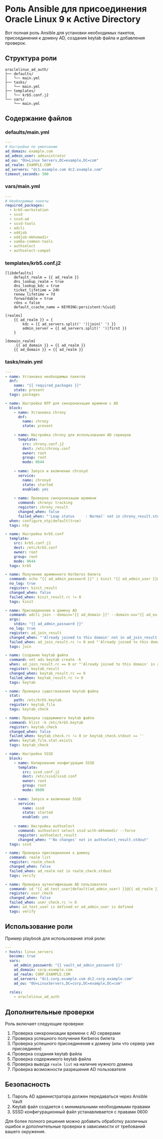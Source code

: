 # Роль Ansible для присоединения Oracle Linux 9 к Active Directory

Вот полная роль Ansible для установки необходимых пакетов, присоединения к домену AD, создания keytab файла и добавления проверок.

## Структура роли

```
oraclelinux_ad_auth/
├── defaults/
│   └── main.yml
├── tasks/
│   └── main.yml
├── templates/
│   └── krb5.conf.j2
└── vars/
    └── main.yml
```

## Содержание файлов

### defaults/main.yml

```yaml
---
# Настройки по умолчанию
ad_domain: example.com
ad_admin_user: administrator
ad_ou: "OU=Linux Servers,DC=example,DC=com"
ad_realm: EXAMPLE.COM
ad_servers: "dc1.example.com dc2.example.com"
timeout_seconds: 300
```

### vars/main.yml

```yaml
---
# Необходимые пакеты
required_packages:
  - krb5-workstation
  - sssd
  - sssd-ad
  - sssd-tools
  - adcli
  - oddjob
  - oddjob-mkhomedir
  - samba-common-tools
  - authselect
  - authselect-compat
```

### templates/krb5.conf.j2

```jinja2
[libdefaults]
    default_realm = {{ ad_realm }}
    dns_lookup_realm = true
    dns_lookup_kdc = true
    ticket_lifetime = 24h
    renew_lifetime = 7d
    forwardable = true
    rdns = false
    default_ccache_name = KEYRING:persistent:%{uid}

[realms]
    {{ ad_realm }} = {
        kdc = {{ ad_servers.split(' ')|join(' ') }}
        admin_server = {{ ad_servers.split(' ')|first }}
    }

[domain_realm]
    .{{ ad_domain }} = {{ ad_realm }}
    {{ ad_domain }} = {{ ad_realm }}
```

### tasks/main.yml

```yaml
---
- name: Установка необходимых пакетов
  dnf:
    name: "{{ required_packages }}"
    state: present
  tags: packages

- name: Настройка NTP для синхронизации времени с AD
  block:
    - name: Установка chrony
      dnf:
        name: chrony
        state: present
    
    - name: Настройка chrony для использования AD серверов
      template:
        src: chrony.conf.j2
        dest: /etc/chrony.conf
        owner: root
        group: root
        mode: 0644
    
    - name: Запуск и включение chronyd
      service:
        name: chronyd
        state: started
        enabled: yes
    
    - name: Проверка синхронизации времени
      command: chronyc tracking
      register: chrony_result
      changed_when: false
      failed_when: "'Leap status     : Normal' not in chrony_result.stdout"
  when: configure_ntp|default(true)
  tags: ntp

- name: Настройка krb5.conf
  template:
    src: krb5.conf.j2
    dest: /etc/krb5.conf
    owner: root
    group: root
    mode: 0644
  tags: krb5

- name: Получение временного Kerberos билета
  command: echo "{{ ad_admin_password }}" | kinit "{{ ad_admin_user }}@{{ ad_realm }}"
  no_log: true
  register: kinit_result
  changed_when: false
  failed_when: kinit_result.rc != 0
  tags: kinit

- name: Присоединение к домену AD
  command: adcli join --domain="{{ ad_domain }}" --domain-ou="{{ ad_ou }}" --login-user="{{ ad_admin_user }}" --stdin-password
  args:
    stdin: "{{ ad_admin_password }}"
  no_log: true
  register: ad_join_result
  changed_when: "'Already joined to this domain' not in ad_join_result.stderr"
  failed_when: ad_join_result.rc != 0 and "'Already joined to this domain' not in ad_join_result.stderr"
  tags: join

- name: Создание keytab файла
  command: net ads keytab create -k
  when: ad_join_result.rc == 0 or "'Already joined to this domain' in ad_join_result.stderr"
  register: keytab_result
  changed_when: keytab_result.rc == 0
  failed_when: keytab_result.rc != 0
  tags: keytab

- name: Проверка существования keytab файла
  stat:
    path: /etc/krb5.keytab
  register: keytab_file
  tags: keytab_check

- name: Проверка содержимого keytab файла
  command: klist -k /etc/krb5.keytab
  register: keytab_check
  changed_when: false
  failed_when: keytab_check.rc != 0 or keytab_check.stdout == ''
  when: keytab_file.stat.exists
  tags: keytab_check

- name: Настройка SSSD
  block:
    - name: Копирование конфигурации SSSD
      template:
        src: sssd.conf.j2
        dest: /etc/sssd/sssd.conf
        owner: root
        group: root
        mode: 0600
    
    - name: Запуск и включение SSSD
      service:
        name: sssd
        state: started
        enabled: yes
    
    - name: Настройка authselect
      command: authselect select sssd with-mkhomedir --force
      register: authselect_result
      changed_when: "'No changes' not in authselect_result.stdout"
  tags: sssd

- name: Проверка присоединения к домену
  command: realm list
  register: realm_check
  changed_when: false
  failed_when: ad_realm not in realm_check.stdout
  tags: verify

- name: Проверка аутентификации AD пользователя
  command: id "{{ ad_test_user|default(ad_admin_user) }}@{{ ad_realm }}"
  register: user_check
  changed_when: false
  failed_when: user_check.rc != 0
  when: ad_test_user is defined or ad_admin_user is defined
  tags: verify
```

## Использование роли

Пример playbook для использования этой роли:

```yaml
---
- hosts: linux_servers
  become: true
  vars:
    ad_admin_password: "{{ vault_ad_admin_password }}"
    ad_domain: corp.example.com
    ad_realm: CORP.EXAMPLE.COM
    ad_servers: "dc1.corp.example.com dc2.corp.example.com"
    ad_ou: "OU=LinuxServers,DC=corp,DC=example,DC=com"
  
  roles:
    - oraclelinux_ad_auth
```

## Дополнительные проверки

Роль включает следующие проверки:

1. Проверка синхронизации времени с AD серверами
2. Проверка успешного получения Kerberos билета
3. Проверка успешного присоединения к домену (или что сервер уже присоединен)
4. Проверка создания keytab файла
5. Проверка содержимого keytab файла
6. Проверка вывода `realm list` на наличие нужного домена
7. Проверка возможности разрешения AD пользователя

## Безопасность

1. Пароль AD администратора должен передаваться через Ansible Vault
2. Keytab файл создается с минимальными необходимыми правами
3. SSSD конфигурационный файл устанавливается с правами 0600

Для более полного решения можно добавить обработку различных ошибок и дополнительные проверки в зависимости от требований вашего окружения.